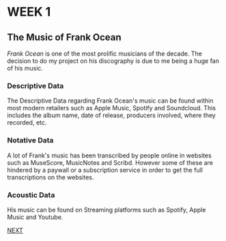 

# WEEK 1
## The Music of Frank Ocean

*Frank Ocean* is one of the most prolific musicians of the decade. The decision to do my project on his discography is due to me being a huge fan of his music.

### Descriptive Data

The Descriptive Data regarding Frank Ocean's music can be found within most modern retailers such as Apple Music, Spotify and Soundcloud. This includes the album name, date of release, producers involved, where they recorded, etc.


### Notative Data

A lot of Frank's music has been transcribed by people online in websites such as MuseScore, MusicNotes and Scribd. However some of these are hindered by a paywall or a subscription service in order to get the full transcriptions on the websites.

### Acoustic Data

His music can be found on Streaming platforms such as Spotify, Apple Music and Youtube.


[NEXT](https://cellosux.github.io/MCA-2019/Week2/week2.md)

